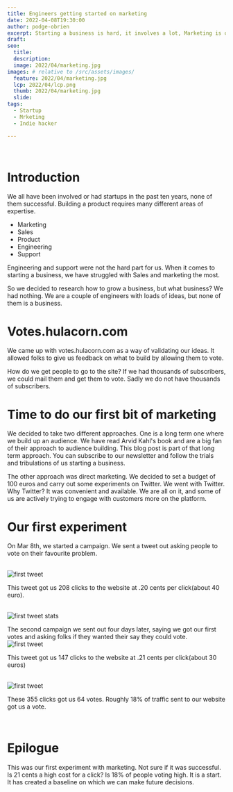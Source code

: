 ```yaml
---
title: Engineers getting started on marketing
date: 2022-04-08T19:30:00
author: podge-obrien
excerpt: Starting a business is hard, it involves a lot, Marketing is one of those things
draft:
seo:
  title:
  description:
  image: 2022/04/marketing.jpg
images: # relative to /src/assets/images/
  feature: 2022/04/marketing.jpg
  lcp: 2022/04/lcp.png
  thumb: 2022/04/marketing.jpg
  slide:
tags:
  - Startup
  - Mrketing
  - Indie hacker

---
```

<br>

# Introduction

We all have been involved or had startups in the past ten years, none of them successful. 
Building a product requires many different areas of expertise. 

- Marketing
- Sales
- Product
- Engineering
- Support

Engineering and support were not the hard part for us.
When it comes to starting a business, we have struggled with Sales and marketing the most.

So we decided to research how to grow a business, but what business? We had nothing. We are a couple of engineers with loads of ideas, but none of them is a business.
<br>

# Votes.hulacorn.com
We came up with votes.hulacorn.com as a way of validating our ideas. It allowed folks to give us feedback on what to build by allowing them to vote.

How do we get people to go to the site? If we had thousands of subscribers, we could mail them and get them to vote. Sadly we do not have thousands of subscribers.

# Time to do our first bit of marketing
We decided to take two different approaches. One is a long term one where we build up an audience. We have read Arvid Kahl's book and are a big fan of their approach to audience building. This blog post is part of that long term approach. You can subscribe to our newsletter and follow the trials and tribulations of us starting a business.

The other approach was direct marketing. We decided to set a budget of 100 euros and carry out some experiments on Twitter. We went with Twitter. Why Twitter? It was convenient and available. We are all on it, and some of us are actively trying to engage with customers more on the platform.

# Our first experiment
On Mar 8th, we started a campaign.
We sent a tweet out asking people to vote on their favourite problem.

<br> ![first tweet](../../../../assets/images/2022/04/firsttweet.png)

This tweet got us 208 clicks to the website at .20 cents per click(about 40 euro). 

<br> ![first tweet stats](../../../../assets/images/2022/04/firsttweetstats.png)

The second campaign we sent out four days later, saying we got our first votes and asking folks if they wanted their say they could vote.
<br> ![first tweet](../../../../assets/images/2022/04/secondtweet.png)

This tweet got us 147 clicks to the website at .21 cents per click(about 30 euros)

<br> ![first tweet](../../../../assets/images/2022/04/secondtweetstats.png)

These 355 clicks got us 64 votes. Roughly 18% of traffic sent to our website got us a vote.

<br>

# Epilogue
This was our first experiment with marketing. Not sure if it was successful. Is 21 cents a high cost for a click? Is 18% of people voting high. It is a start. It has created a baseline on which we can make future decisions.
